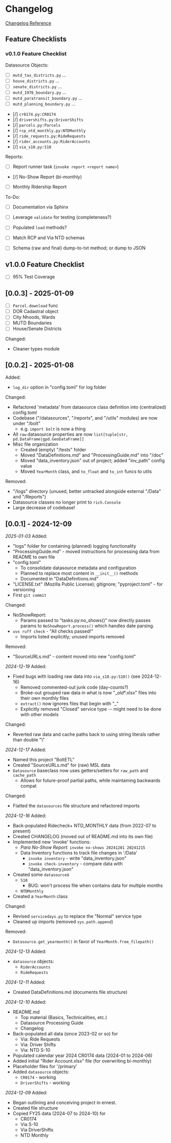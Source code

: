 # Changelog
[Changelog Reference](https://common-changelog.org/)

## Feature Checklists
### v0.1.0 Feature Checklist
Datasource Objects:
- [ ] `mutd_tax_districts.py` ...
- [ ] `house_districts.py` ...
- [ ] `senate_districts.py` ...
- [ ] `mutd_1976_boundary.py` ...
- [ ] `mutd_paratransit_boundary.py` ...
- [ ] `mutd_planning_boundary.py` ...
- [/] `cr0174.py:CR0174`
- [/] `drivershifts.py:DriverShifts`
- [/] `parcels.py:Parcels`
- [/] `rcp_ntd_monthly.py:NTDMonthly`
- [/] `ride_requests.py:RideRequests`
- [/] `rider_accounts.py:RiderAccounts`
- [/] `via_s10.py:S10`

Reports:
- [ ] Report runner task (`invoke report <report name>`)
- [/] No-Show Report (bi-monthly)
- [ ] Monthly Ridership Report

To-Do:
- [ ] Documentation via Sphinx
- [ ] Leverage `validate` for testing (completeness?)
- [ ] Populated `load` methods?
- [ ] Match RCP and Via NTD schemas
- [ ] Schema (raw and final) dump-to-txt method; or dump to JSON


## v1.0.0 Feature Checklist
- [ ] 95% Test Coverage


## [0.0.3] - 2025-01-09
- [ ] `Parcel.download` func
- [ ] DOR Cadastral object
- [ ] City Nhoods, Wards
- [ ] MUTD Boundaries
- [ ] House/Senate Districts

Changed:
- Cleaner types module


## [0.0.2] - 2025-01-08
Added:
- `log_dir` option in "config.toml" for log folder

Changed:
- Refactored 'metadata' from datasource class definition into (centralized) config.toml
- Codebase ("/datasources", "/reports", and "/utils" modules) are now under "/bolt"
    - e.g. `import bolt` is now a thing
- All `raw` datasource properties are now `list[tuple[str, pd.DataFrame|gpd.GeoDataFrame]]`
- Misc file organization
    - Created (empty) "/tests" folder
    - Moved "DataDefinitions.md" and "ProcessingGuide.md" into "/doc"
    - Moved "data_inventory.json" out of project; added "inv_path" config value
    - Moved `YearMonth` class, and `to_float` and `to_int` funcs to utils

Removed:
- "/logs" directory (unused, better untracked alongside external "/Data" and "/Reports")
- Datasource classes no longer print to `rich.Console`
- Large decrease of codebase!


## [0.0.1] - 2024-12-09

_2025-01-03_
Added:
- "logs" folder for containing (planned) logging functionality
- "ProcessingGuide.md" - moved instructions for processing data from README to own file
- "config.toml"
    - To consolidate datasource metadata and configuration
    - Planned to replace most content in `__init__()` methods
    - Documented in "DataDefinitions.md"
- "LICENSE.txt" (Mozilla Public License); gitignore; "pyproject.toml" - for versioning
- First `git commit`

Changed:
- NoShowReport:
    - Params passed to "tasks.py:no_shows()" now directly passes params to `NoShowReport.process()` which handles date parsing.
- `uvx ruff check` - "All checks passed!"
    - Imports listed explicitly; unused imports removed

Removed:
- "SourceURLs.md" - content moved into new "config.toml"


_2024-12-19_
Added:
- Fixed bugs with loading raw data into `via_s10.py:S10()` (see 2024-12-16)
    - Removed commented-out junk code (day-counts?)
    - Broke-out grouped raw data in what is now "__old_*.xlsx" files into their own monthly files
    - `extract()` now ignores files that begin with "_"
    - Explicitly removed "Closed" service type -- might need to be done with other models

Changed:
- Reverted raw data and cache paths back to using string literals rather than double "\\"


_2024-12-17_
Added:
- Named this project "BoltETL"
- Created "SourceURLs.md" for (raw) MSL data
- `Datasource` baseclass now uses getters/setters for `raw_path` and `cache_path`
    - Allows for future-proof partial paths, while maintaining backwards compat


Changed:
- Flatted the `datasources` file structure and refactored imports


_2024-12-16_
Added:
- Back-populated Ridecheck+ NTD_MONTHLY data (from 2022-07 to present)
- Created CHANGELOG (moved out of README.md into its own file)
- Implemented new 'invoke' functions:
    - _Para No-Show Report_: `invoke no-shows 20241201 20241215`
    - Data Inventory functions to track file changes in '/Data'
        - `invoke inventory` - write "data_inventory.json"
        - `invoke check-inventory` - compare data with "data_inventory.json"
- Created some `datasource`s
    - `S10`
        - BUG: won't process file when contains data for multiple months
    - `NTDMonthly`
- Created a `YearMonth` class

Changed:
- Revised `servicedays.py` to replace the "Normal" service type
- Cleaned up imports (removed `sys.path.append`)

Removed:
- `Datasource.get_yearmonth()` in favor of `YearMonth.from_filepath()`


_2024-12-13_
Added:
- `datasource` objects:
    - `RiderAccounts`
    - `RideRequests`


_2024-12-11_
Added:
- Created DataDefinitions.md (documents file structure)


_2024-12-10_
Added:
- README.md
	- Top material (Basics, Technicalities, etc.)
	- Datasource Processing Guide
	- Changelog
- Back-populated all data (since 2023-02 or so) for
	- Via: Ride Requests
	- Via: Driver Shifts
	- Via: NTD S-10
- Populated calendar year 2024 CR0174 data (2024-01 to 2024-06)
- Added initial "Rider Account.xlsx" file (for overwriting bi-monthly)
- Placeholder files for '/primary'
- Added `datasource` objects:
    - `CR0174` - working
    - `DriverShifts` - working


_2024-12-09_
Added:
- Began outlining and conceiving project in ernest.
- Created file structure
- Copied FY25 data (2024-07 to 2024-10) for
	- CR0174
	- Via S-10
	- Via DriverShifts
	- NTD Monthly
